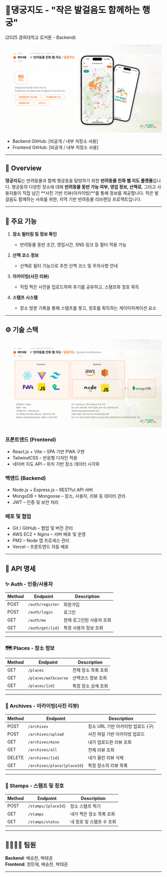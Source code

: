 # 🐾댕궁지도 - "작은 발걸음도 함께하는 행궁"

(2025 경희대학교 로커톤 - Backend)

![메인화면](/public/댕궁지도.png)

* Backend GitHub: \[비공개 / 내부 저장소 사용]
* Frontend GitHub: \[비공개 / 내부 저장소 사용]

---

## 👀 Overview

**댕궁지도**는 반려동물과 함께 행궁동을 탐방하기 위한 **반려동물 친화 웹 지도 플랫폼**입니다.
행궁동의 다양한 장소에 대해 **반려동물 동반 가능 여부, 영업 정보, 산책로**,
그리고 사용자들이 직접 남긴 \*\*사진 기반 리뷰(아카이빙)\*\*를 통해 정보를 제공합니다.
작은 발걸음도 함께하는 사회를 위한, 지역 기반 반려동물 리브랜딩 프로젝트입니다.

---

## 🔧 주요 기능

1. **장소 필터링 및 정보 확인**

   * 반려동물 동반 조건, 영업시간, SNS 링크 등 필터 적용 가능
2. **산책 코스 정보**

   * 산책로 필터 기능으로 추천 산책 코스 및 주의사항 안내
3. **아카이빙(사진 리뷰)**

   * 직접 찍은 사진을 업로드하여 후기를 공유하고, 스탬프와 칭호 획득
4. **스탬프 시스템**

   * 장소 방문 기록을 통해 스탬프를 쌓고, 칭호를 획득하는 게이미피케이션 요소

---

## ⚙️ 기술 스택

![기술스택](/public/기술스택.png)

### 프론트엔드 (Frontend)

* React.js + Vite – SPA 기반 PWA 구현
* TailwindCSS – 반응형 디자인 적용
* 네이버 지도 API – 위치 기반 장소 데이터 시각화

### 백엔드 (Backend)

* Node.js + Express.js – RESTful API 서버
* MongoDB + Mongoose – 장소, 사용자, 리뷰 등 데이터 관리
* JWT – 인증 및 보안 처리

### 배포 및 협업

* Git / GitHub – 협업 및 버전 관리
* AWS EC2 + Nginx – 서버 배포 및 운영
* PM2 – Node 앱 프로세스 관리
* Vercel – 프론트엔드 자동 배포

---

## 📌 API 명세

### ✨ Auth - 인증/사용자

| Method | Endpoint         | Description    |
| ------ | ---------------- | -------------- |
| POST   | `/auth/register` | 회원가입           |
| POST   | `/auth/login`    | 로그인            |
| GET    | `/auth/me`       | 현재 로그인된 사용자 조회 |
| GET    | `/auth/get/{id}` | 특정 사용자 정보 조회   |

---

### 🗺️ Places - 장소 정보

| Method | Endpoint             | Description |
| ------ | -------------------- | ----------- |
| GET    | `/places`            | 전체 장소 목록 조회 |
| GET    | `/places/walkcourse` | 산책코스 정보 조회  |
| GET    | `/places/{id}`       | 특정 장소 상세 조회 |

---

### 📸 Archives - 아카이빙(사진 리뷰)

| Method | Endpoint                    | Description            |
| ------ | --------------------------- | ---------------------- |
| POST   | `/archives`                 | 장소 URL 기반 아카이빙 업로드 (구) |
| POST   | `/archives/upload`          | 사진 파일 기반 아카이빙 업로드      |
| GET    | `/archives/mine`            | 내가 업로드한 리뷰 조회          |
| GET    | `/archives/all`             | 전체 리뷰 조회               |
| DELETE | `/archives/{id}`            | 내가 올린 리뷰 삭제            |
| GET    | `/archives/place/{placeId}` | 특정 장소의 리뷰 목록           |

---

### 🧭 Stamps - 스탬프 및 칭호

| Method | Endpoint            | Description     |
| ------ | ------------------- | --------------- |
| POST   | `/stamps/{placeId}` | 장소 스탬프 찍기       |
| GET    | `/stamps`           | 내가 찍은 장소 목록 조회  |
| GET    | `/stamps/status`    | 내 칭호 및 스탬프 수 조회 |

---

## 👨‍👩‍👧‍👦 팀원

**Backend**: 배승찬, 박태권  
**Frontend**: 정민재, 배승찬, 박태권

---
